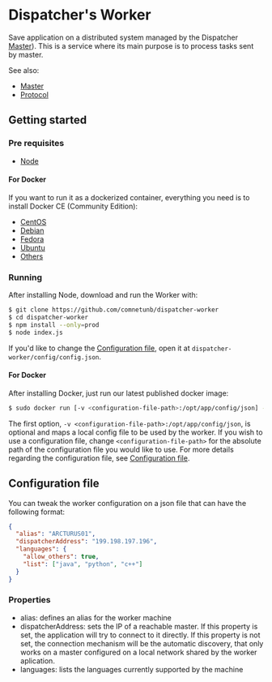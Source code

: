 # Dispatcher's Worker

Save application on a distributed system managed by the Dispatcher [Master](https://github.com/comnetunb/dispatcher-master)). This is a service where its main purpose is to process tasks sent by master.

See also: 

- [Master](https://github.com/comnetunb/dispatcher-master)
- [Protocol](https://github.com/comnetunb/dispatcher-protocol)

## Getting started

### Pre requisites

- [Node](https://nodejs.org/en/download/)

#### For Docker

If you want to run it as a dockerized container, everything you need is to install Docker CE (Community Edition):

- [CentOS](https://docs.docker.com/install/linux/docker-ce/centos/)
- [Debian](https://docs.docker.com/install/linux/docker-ce/debian/)
- [Fedora](https://docs.docker.com/install/linux/docker-ce/fedora/)
- [Ubuntu](https://docs.docker.com/install/linux/docker-ce/ubuntu/)
- [Others](https://docs.docker.com/install/linux/docker-ce/binaries)

### Running

After installing Node, download and run the Worker with:

```bash
$ git clone https://github.com/comnetunb/dispatcher-worker
$ cd dispatcher-worker
$ npm install --only=prod
$ node index.js
```

If you'd like to change the [Configuration file](#configuration-file), open it at `dispatcher-worker/config/config.json`.

#### For Docker

After installing Docker, just run our latest published docker image:

```bash
$ sudo docker run [-v <configuration-file-path>:/opt/app/config/json] -d comnetunb/dispatcher-worker
```

The first option, `-v <configuration-file-path>:/opt/app/config/json`, is optional and maps a local config file to be used by the worker. If you wish to use a configuration file, change `<configuration-file-path>` for the absolute path of the configuration file you would like to use. For more details regarding the configuration file, see [Configuration file](#configuration-file).



## Configuration file
You can tweak the worker configuration on a json file that can have the following format:

```json
{
  "alias": "ARCTURUS01",
  "dispatcherAddress": "199.198.197.196",
  "languages": {
    "allow_others": true,
    "list": ["java", "python", "c++"]
  }
}
```

### Properties
- alias: defines an alias for the worker machine
- dispatcherAddress: sets the IP of a reachable master. If this property is set, the application will try to connect to it directly. If this property is not set, the connection mechanism will be the automatic discovery, that only works on a master configured on a local network shared by the worker aplication.
- languages: lists the languages currently supported by the machine
